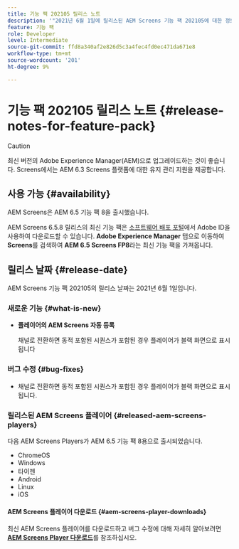 ```yaml
---
title: 기능 팩 202105 릴리스 노트
description: '"2021년 6월 1일에 릴리스된 AEM Screens 기능 팩 202105에 대한 정보를 보려면 이 페이지를 따르십시오."'
feature: 기능 팩
role: Developer
level: Intermediate
source-git-commit: ffd8a340af2e826d5c3a4fec4fd0ec471da671e8
workflow-type: tm+mt
source-wordcount: '201'
ht-degree: 9%

---
```


# 기능 팩 202105 릴리스 노트 {#release-notes-for-feature-pack}

>[!CAUTION]
>최신 버전의 Adobe Experience Manager(AEM)으로 업그레이드하는 것이 좋습니다. Screens에서는 AEM 6.3 Screens 플랫폼에 대한 유지 관리 지원을 제공합니다.

## 사용 가능 {#availability}

AEM Screens은 AEM 6.5 기능 팩 8을 출시했습니다.

AEM Screens 6.5.8 릴리스의 최신 기능 팩은 [소프트웨어 배포 포털](https://experience.adobe.com/#/downloads/content/software-distribution/en/aem.html)에서 Adobe ID을 사용하여 다운로드할 수 있습니다. **Adobe Experience Manager** 탭으로 이동하여 **Screens**&#x200B;를 검색하여 **AEM 6.5 Screens FP8**&#x200B;라는 최신 기능 팩을 가져옵니다.

## 릴리스 날짜 {#release-date}

AEM Screens 기능 팩 202105의 릴리스 날짜는 2021년 6월 1일입니다.

### 새로운 기능 {#what-is-new}

* **플레이어의 AEM Screens 자동 등록**

   채널로 전환하면 동적 포함된 시퀀스가 포함된 경우 플레이어가 블랙 화면으로 표시됩니다

### 버그 수정 {#bug-fixes}

* 채널로 전환하면 동적 포함된 시퀀스가 포함된 경우 플레이어가 블랙 화면으로 표시됩니다.



### 릴리스된 AEM Screens 플레이어 {#released-aem-screens-players}

다음 AEM Screens Players가 AEM 6.5 기능 팩 8용으로 출시되었습니다.

* ChromeOS
* Windows
* 타이젠
* Android
* Linux
* iOS

#### AEM Screens 플레이어 다운로드 {#aem-screens-player-downloads}

최신 AEM Screens 플레이어를 다운로드하고 버그 수정에 대해 자세히 알아보려면 **[AEM Screens Player 다운로드](https://download.macromedia.com/screens/index.html)**&#x200B;를 참조하십시오.
